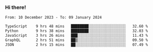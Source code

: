 ### Hi there!

<!--START_SECTION:waka-->

```txt
From: 10 December 2023 - To: 09 January 2024

TypeScript    9 hrs 48 mins   ████████░░░░░░░░░░░░░░░░░   32.60 %
Python        9 hrs 38 mins   ████████░░░░░░░░░░░░░░░░░   32.03 %
JavaScript    3 hrs 26 mins   ███░░░░░░░░░░░░░░░░░░░░░░   11.43 %
GraphQL       2 hrs 51 mins   ██▒░░░░░░░░░░░░░░░░░░░░░░   09.50 %
JSON          2 hrs 15 mins   ██░░░░░░░░░░░░░░░░░░░░░░░   07.49 %
```

<!--END_SECTION:waka-->
